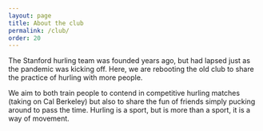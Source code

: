 ```yaml
---
layout: page
title: About the club
permalink: /club/
order: 20
---
```


The Stanford hurling team was founded years ago, but had lapsed just as the
pandemic was kicking off.
Here, we are rebooting the old club to share the practice of hurling with
more people.

We aim to both train people to contend in competitive hurling matches
(taking on Cal Berkeley)
but also to share the fun of friends simply pucking around to pass the time.
Hurling is a sport, but is more than a sport, it is a way of movement.


